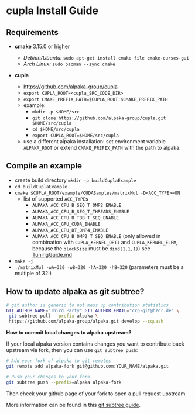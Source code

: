 cupla Install Guide
======================

Requirements
------------

- **cmake**  3.15.0 or higher
  - *Debian/Ubuntu:* `sudo apt-get install cmake file cmake-curses-gui`
  - *Arch Linux:* `sudo pacman --sync cmake`

- **cupla**
  - https://github.com/alpaka-group/cupla
  - `export CUPLA_ROOT=<cupla_SRC_CODE_DIR>`
  - `export CMAKE_PREFIX_PATH=$CUPLA_ROOT:$CMAKE_PREFIX_PATH`
  - example:
    - `mkdir -p $HOME/src`
    - `git clone https://github.com/alpaka-group/cupla.git $HOME/src/cupla`
    - `cd $HOME/src/cupla`
    - `export CUPLA_ROOT=$HOME/src/cupla`
  - use a different alpaka installation:
    set environment variable `ALPAKA_ROOT` or extend `CMAKE_PREFIX_PATH` with the
    path to alpaka.


Compile an example
------------------

- create build directory `mkdir -p buildCuplaExample`
- `cd buildCuplaExample`
- `cmake $CUPLA_ROOT/example/CUDASamples/matrixMul -D<ACC_TYPE>=ON`
    - list of supported `ACC_TYPE`s
        - `ALPAKA_ACC_CPU_B_SEQ_T_OMP2_ENABLE`
        - `ALPAKA_ACC_CPU_B_SEQ_T_THREADS_ENABLE`
        - `ALPAKA_ACC_CPU_B_TBB_T_SEQ_ENABLE`
        - `ALPAKA_ACC_GPU_CUDA_ENABLE`
        - `ALPAKA_ACC_CPU_BT_OMP4_ENABLE`
        - `ALPAKA_ACC_CPU_B_OMP2_T_SEQ_ENABLE` (only allowed in combination with
          `CUPLA_KERNEL_OPTI` and `CUPLA_KERNEL_ELEM`, because the `blockSize` must be `dim3(1,1,1)`)
          see [TuningGuide.md](doc/TuningGuide.md)
- `make -j`
- `./matrixMul -wA=320 -wB=320 -hA=320 -hB=320` (parameters must be a multiple of 32!)


How to update alpaka as git subtree?
------------------------------------

```zsh
# git author is generic to not mess up contribution statistics
GIT_AUTHOR_NAME="Third Party" GIT_AUTHOR_EMAIL="crp-git@hzdr.de" \
 git subtree pull --prefix alpaka \
 https://github.com/alpaka-group/alpaka.git develop --squash
```

**How to commit local changes to alpaka upstream?**

If your local alpaka version contains changes you want to contribute back upstream via fork, then you can use `git subtree push`:

```zsh
# Add your fork of alpaka to git remotes
git remote add alpaka-fork git@github.com:YOUR_NAME/alpaka.git

# Push your changes to your fork
git subtree push --prefix=alpaka alpaka-fork
```
Then check your github page of your fork to open a pull request upstream.

More information can be found in this [git subtree guide](https://www.atlassian.com/blog/git/alternatives-to-git-submodule-git-subtree).

